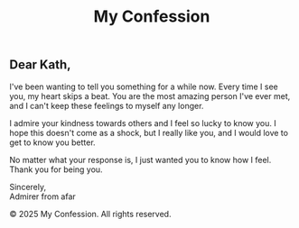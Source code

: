 <html lang="en">
<head>
    <meta charset="UTF-8">
    <meta name="viewport" content="width=device-width, initial-scale=1.0">


</head>
<body>
    <header>
        <h1>My Confession</h1>
    </header>
    <main>
        <section id="confession">
            <h2>Dear Kath,</h2>
            <p>
                I've been wanting to tell you something for a while now. Every time I see you, my heart skips a beat. You are the most amazing person I've ever met, and I can't keep these feelings to myself any longer.
            </p>
            <p>
                I admire your kindness towards others and I feel so lucky to know you. I hope this doesn't come as a shock, but I really like you, and I would love to get to know you better.
            </p>
            <p>
                No matter what your response is, I just wanted you to know how I feel. Thank you for being you.
            </p>
            <p>
                Sincerely,<br>
                Admirer from afar
            </p>
        </section>
    </main>
    <footer>
        <p>&copy; 2025 My Confession. All rights reserved.</p>
    </footer>
</body>
</html> 
